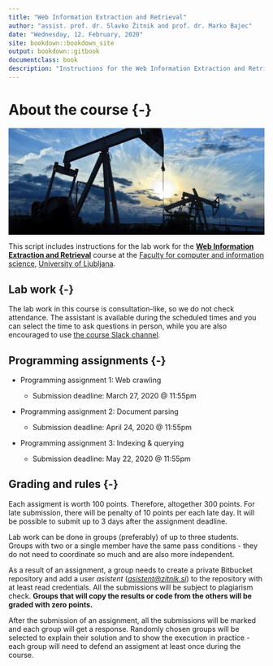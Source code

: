 ```yaml
--- 
title: "Web Information Extraction and Retrieval"
author: "assist. prof. dr. Slavko Žitnik and prof. dr. Marko Bajec"
date: "Wednesday, 12. February, 2020"
site: bookdown::bookdown_site
output: bookdown::gitbook
documentclass: book
description: "Instructions for the Web Information Extraction and Retrieval course labs"
---
```


# About the course {-}

<img src="img/book/oil-rig.png" style="display: block; margin: auto;" />

This script includes instructions for the lab work for the [**Web Information Extraction and Retrieval**](https://ucilnica.fri.uni-lj.si/course/view.php?id=284) course at the [Faculty for computer and information science](http://www.fri.uni-lj.si/), [University of Ljubljana](http://www.uni-lj.si/).

## Lab work {-}

The lab work in this course is consultation-like, so we do not check attendance. The assistant is available during the scheduled times and you can select the time to ask questions in person, while you are also encouraged to use [the course Slack channel](https://wier-fri.slack.com).


## Programming assignments {-}

* Programming assignment 1: Web crawling
    * Submission deadline: March 27, 2020 @ 11:55pm
  
* Programming assignment 2: Document parsing
    * Submission deadline: April 24, 2020 @ 11:55pm
  
* Programming assignment 3: Indexing & querying
    * Submission deadline: May 22, 2020 @ 11:55pm

## Grading and rules {-}

Each assigment is worth 100 points. Therefore, altogether 300 points. For late submission, there will be penalty of 10 points per each late day. It will be possible to submit up to 3 days after the assignment deadline.

Lab work can be done in groups (preferably) of up to three students. Groups with two or a single member have the same pass conditions - they do not need to coordinate so much and are also more independent.

As a result of an assignment, a group needs to create a private Bitbucket repository and add a user *asistent* (*asistent@zitnik.si*) to the repository with at least read credentials. All the submissions will be subject to plagiarism check. **Groups that will copy the results or code from the others will be graded with zero points.**

After the submission of an assignment, all the submissions will be marked and each group will get a response. Randomly chosen groups will be selected to explain their solution and to show the execution in practice - each group will need to defend an assigment at least once during the course.


